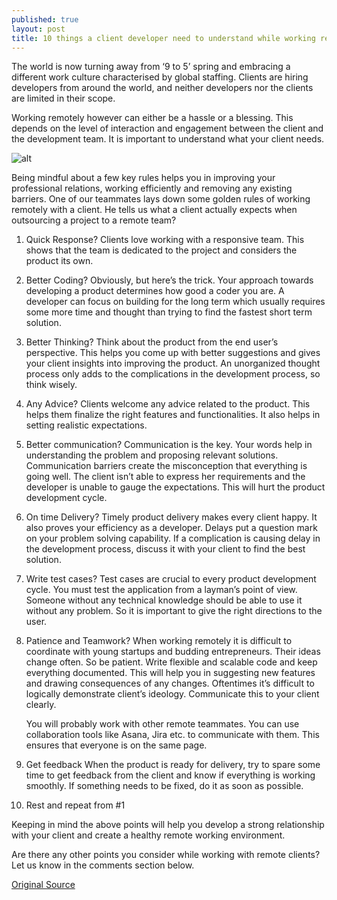 ```yaml
---
published: true
layout: post
title: 10 things a client developer need to understand while working remotely 
---
```


The world is now turning away from ‘9 to 5’ spring and embracing a different work culture characterised by global staffing. Clients are hiring developers from around the world, and neither developers nor the clients are limited in their scope.

Working remotely however can either be a hassle or a blessing. This depends on the level of interaction and engagement between the client and the development team. It is important to understand what your client needs.

![alt]([https://](media.licdn.com/dms/image/C4E12AQG3ONOiJNsLfQ/article-inline_image-shrink_1000_1488/0?e=1574294400&v=beta&t=VYXsLnb1EnrWbav57KToIqtuYENnuT5HGsxDs7jhdkQ))


Being mindful about a few key rules helps you in improving your professional relations, working efficiently and removing any existing barriers. One of our teammates lays down some golden rules of working remotely with a client. He tells us what a client actually expects when outsourcing a project to a remote team?



1. Quick Response?
    Clients love working with a responsive team. This shows that the team is dedicated to the project and considers the product its own.

2. Better Coding?
    Obviously, but here’s the trick. Your approach towards developing a product determines how good a coder you are. A developer can focus on building for the long term which usually requires some more time and thought than trying to find the fastest short term solution.

3. Better Thinking?
   Think about the product from the end user’s perspective. This helps you come up with better suggestions and gives your client insights into improving the product. An unorganized thought process only adds to the complications in the development process, so think wisely.

4. Any Advice?
    Clients welcome any advice related to the product. This helps them finalize the right features and functionalities. It also helps in setting realistic expectations.

5. Better communication?
   Communication is the key. Your words help in understanding the problem and proposing relevant solutions. Communication barriers create the misconception that everything is going well. The client isn’t able to express her requirements and the developer is unable to gauge the expectations. This will hurt the product development cycle.

6. On time Delivery?
   Timely product delivery makes every client happy. It also proves your efficiency as a developer. Delays put a question mark on your problem solving capability. If a complication is causing delay in the development process, discuss it with your client to find the best solution.

7. Write test cases?
   Test cases are crucial to every product development cycle. You must test the application from a layman’s point of view. Someone without any technical knowledge should be able to use it without any problem. So it is important to give the right directions to the user.

8. Patience and Teamwork?
   When working remotely it is difficult to coordinate with young startups and budding entrepreneurs. Their ideas change often. So be patient.
   Write flexible and scalable code and keep everything documented. This will help you in suggesting new features and drawing consequences of any changes. Oftentimes it’s difficult to logically demonstrate client’s ideology. Communicate this to your client clearly.

   You will probably work with other remote teammates. You can use collaboration tools like Asana, Jira etc. to communicate with them. This ensures that everyone is on the same page.

9. Get feedback
    When the product is ready for delivery, try to spare some time to get feedback from the client and know if everything is working smoothly. If something needs to be fixed, do it as soon as possible.

10. Rest and repeat from #1
    


Keeping in mind the above points will help you develop a strong relationship with your client and create a healthy remote working environment.

Are there any other points you consider while working with remote clients? Let us know in the comments section below.
   

[Original Source](https://www.linkedin.com/pulse/20141113034206-205798158-10-things-a-client-developer-need-to-understand-while-working-remotely/)